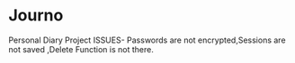 # Journo
Personal Diary Project
ISSUES- Passwords are not encrypted,Sessions are not saved ,Delete Function is not there.
